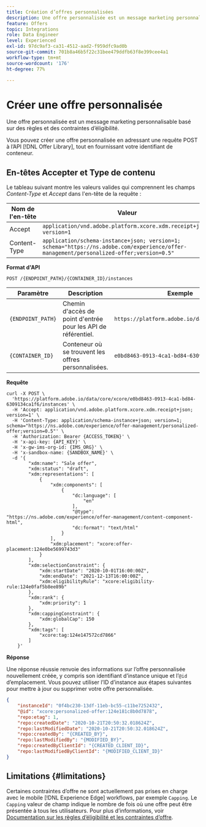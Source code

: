 ```yaml
---
title: Création d’offres personnalisées
description: Une offre personnalisée est un message marketing personnalisable basé sur des règles et des contraintes d’éligibilité.
feature: Offers
topic: Integrations
role: Data Engineer
level: Experienced
exl-id: 97dc9af3-ca31-4512-aad2-f959dfc9ad0b
source-git-commit: 701b8a46b5f22c31bee479ddfb63f8e399cee4a1
workflow-type: tm+mt
source-wordcount: '176'
ht-degree: 77%

---
```


# Créer une offre personnalisée

Une offre personnalisée est un message marketing personnalisable basé sur des règles et des contraintes d’éligibilité.

Vous pouvez créer une offre personnalisée en adressant une requête POST à l’API [!DNL Offer Library], tout en fournissant votre identifiant de conteneur.

## En-têtes Accepter et Type de contenu

Le tableau suivant montre les valeurs valides qui comprennent les champs *Content-Type* et *Accept* dans l&#39;en-tête de la requête :

| Nom de l&#39;en-tête | Valeur |
| ----------- | ----- |
| Accept | `application/vnd.adobe.platform.xcore.xdm.receipt+json; version=1` |
| Content-Type | `application/schema-instance+json; version=1;  schema="https://ns.adobe.com/experience/offer-management/personalized-offer;version=0.5"` |

**Format d&#39;API**

```http
POST /{ENDPOINT_PATH}/{CONTAINER_ID}/instances
```

| Paramètre | Description | Exemple |
| --------- | ----------- | ------- |
| `{ENDPOINT_PATH}` | Chemin d&#39;accès de point d&#39;entrée pour les API de référentiel. | `https://platform.adobe.io/data/core/xcore/` |
| `{CONTAINER_ID}` | Conteneur où se trouvent les offres personnalisées. | `e0bd8463-0913-4ca1-bd84-6309134ca1f6` |

**Requête**

```shell
curl -X POST \
  'https://platform.adobe.io/data/core/xcore/e0bd8463-0913-4ca1-bd84-6309134ca1f6/instances' \
  -H 'Accept: application/vnd.adobe.platform.xcore.xdm.receipt+json; version=1' \
  -H 'Content-Type: application/schema-instance+json; version=1;  schema="https://ns.adobe.com/experience/offer-management/personalized-offer;version=0.5"' \
  -H 'Authorization: Bearer {ACCESS_TOKEN}' \
  -H 'x-api-key: {API_KEY}' \
  -H 'x-gw-ims-org-id: {IMS_ORG}' \
  -H 'x-sandbox-name: {SANDBOX_NAME}' \
  -d '{
        "xdm:name": "Sale offer",
        "xdm:status": "draft",
        "xdm:representations": [
            {
                "xdm:components": [
                    {
                        "dc:language": [
                            "en"
                        ],
                        "@type": "https://ns.adobe.com/experience/offer-management/content-component-html",
                        "dc:format": "text/html"
                    }
                ],
                "xdm:placement": "xcore:offer-placement:124e0be5699743d3"
            }
        ],
        "xdm:selectionConstraint": {
            "xdm:startDate": "2020-10-01T16:00:00Z",
            "xdm:endDate": "2021-12-13T16:00:00Z",
            "xdm:eligibilityRule": "xcore:eligibility-rule:124e0faf5b8ee89b"
        },
        "xdm:rank": {
            "xdm:priority": 1
        },
        "xdm:cappingConstraint": {
            "xdm:globalCap": 150
        },
        "xdm:tags": [
            "xcore:tag:124e147572cd7866"
        ]
    }'
```

**Réponse**

Une réponse réussie renvoie des informations sur l’offre personnalisée nouvellement créée, y compris son identifiant d’instance unique et l’`@id` d’emplacement. Vous pouvez utiliser l’ID d’instance aux étapes suivantes pour mettre à jour ou supprimer votre offre personnalisée.

```json
{
    "instanceId": "0f4bc230-13df-11eb-bc55-c11be7252432",
    "@id": "xcore:personalized-offer:124e181c8b0d7878",
    "repo:etag": 1,
    "repo:createdDate": "2020-10-21T20:50:32.018624Z",
    "repo:lastModifiedDate": "2020-10-21T20:50:32.018624Z",
    "repo:createdBy": "{CREATED_BY}",
    "repo:lastModifiedBy": "{MODIFIED_BY}",
    "repo:createdByClientId": "{CREATED_CLIENT_ID}",
    "repo:lastModifiedByClientId": "{MODIFIED_CLIENT_ID}"
}
```

## Limitations {#limitations}

Certaines contraintes d’offre ne sont actuellement pas prises en charge avec le mobile [!DNL Experience Edge] workflows, par exemple `Capping`. Le `Capping` valeur de champ indique le nombre de fois où une offre peut être présentée à tous les utilisateurs. Pour plus d’informations, voir [Documentation sur les règles d’éligibilité et les contraintes d’offre](../../../offer-library/creating-personalized-offers.md).